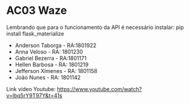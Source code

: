 # AC03 Waze

Lembrando que para o funcionamento da API é necessário instalar: pip install flask_materialize

- Anderson Taborga - RA:1801922
- Anna Veloso - RA: 1801230
- Gabriel Bezerra - RA:1801171
- Hellen Barbosa - RA: 1801219
- Jefferson Ximenes - RA: 1801158
- João Nunes - RA: 1801142

Link vídeo Youtube: https://www.youtube.com/watch?v=lbq5rY9T97Y&t=41s
